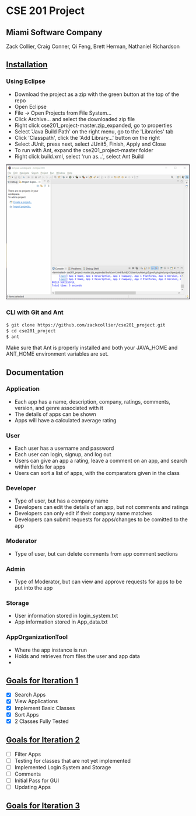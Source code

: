 # CSE 201 Project
## Miami Software Company

Zack Collier, Craig Conner, Qi Feng, Brett Herman, Nathaniel Richardson

## [Installation](#Installation)
### Using Eclipse
- Download the project as a zip with the green button at the top of the repo
- Open Eclipse
- File -> Open Projects from File System...
- Click Archive... and select the downloaded zip file
- Right click cse201_project-master.zip_expanded, go to properties
- Select 'Java Build Path' on the right menu, go to the 'Libraries' tab
- Click 'Classpath', click the 'Add Library...' button on the right
- Select JUnit, press next, select JUnit5, Finish, Apply and Close
- To run with Ant, expand the cse201_project-master folder
- Right click build.xml, select 'run as...', select Ant Build

![](EclipseInstall.gif)
### CLI with Git and Ant
    $ git clone https://github.com/zackcollier/cse201_project.git
    $ cd cse201_project
    $ ant
Make sure that Ant is properly installed and both your JAVA_HOME and ANT_HOME environment variables are set.

## Documentation
### Application
- Each app has a name, description, company, ratings, comments, version, and genre associated with it
- The details of apps can be shown
- Apps will have a calculated average rating
### User
- Each user has a username and password
- Each user can login, signup, and log out
- Users can give an app a rating, leave a comment on an app, and search within fields for apps
- Users can sort a list of apps, with the comparators given in the class
### Developer
- Type of user, but has a company name
- Developers can edit the details of an app, but not comments and ratings
- Developers can only edit if their company name matches
- Developers can submit requests for apps/changes to be comitted to the app
### Moderator
- Type of user, but can delete comments from app comment sections
### Admin
- Type of Moderator, but can view and approve requests for apps to be put into the app
### Storage
- User information stored in login_system.txt
- App information stored in App_data.txt
### AppOrganizationTool
- Where the app instance is run
- Holds and retrieves from files the user and app data
- 
## [Goals for Iteration 1](#Iter1)
- [x] Search Apps
- [x] View Applications
- [x] Implement Basic Classes
- [x] Sort Apps
- [x] 2 Classes Fully Tested
## [Goals for Iteration 2](#Iter2)
- [ ] Filter Apps
- [ ] Testing for classes that are not yet implemented
- [ ] Implemented Login System and Storage
- [ ] Comments
- [ ] Initial Pass for GUI
- [ ] Updating Apps
## [Goals for Iteration 3](#Iter3)
